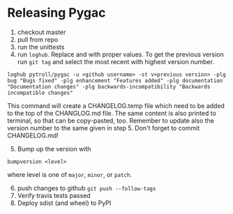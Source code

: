 # Releasing Pygac

1. checkout master
2. pull from repo
3. run the unittests
4. run `loghub`.  Replace <github username> and <previous version> with proper
   values.  To get the previous version run `git tag` and select the most
   recent with highest version number.

```
loghub pytroll/pygac -u <github username> -st v<previous version> -plg bug "Bugs fixed" -plg enhancement "Features added" -plg documentation "Documentation changes" -plg backwards-incompatibility "Backwards incompatible changes"
```

This command will create a CHANGELOG.temp file which need to be added
to the top of the CHANGLOG.md file.  The same content is also printed
to terminal, so that can be copy-pasted, too.  Remember to update also
the version number to the same given in step 5. Don't forget to commit
CHANGELOG.md!

5. Bump up the version with

```
bumpversion <level>
```

where level is one of `major`, `minor`, or `patch`.


6. push changes to github `git push --follow-tags`
7. Verify travis tests passed
8. Deploy sdist (and wheel) to PyPI
